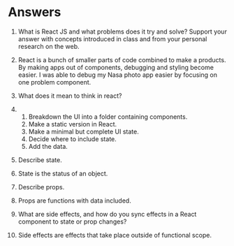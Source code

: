 # Answers

1. What is React JS and what problems does it try and solve? Support your answer with concepts introduced in class and from your personal research on the web.
1. React is a bunch of smaller parts of code combined to make a products. By making apps out of components, debugging and styling become easier. I was able to debug my Nasa photo app easier by focusing on one problem component.

2. What does it mean to think in react?
2. 1. Breakdown the UI into a folder containing components.
   2. Make a static version in React.
   3. Make a minimal but complete UI state.
   4. Decide where to include state.
   5. Add the data.

3. Describe state.
3. State is the status of an object.

4. Describe props.
4. Props are functions with data included.

5. What are side effects, and how do you sync effects in a React component to state or prop changes?
5. Side effects are effects that take place outside of functional scope.